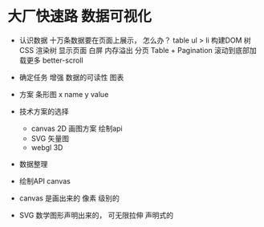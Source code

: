 # 大厂快速路 数据可视化

- 认识数据
    十万条数据要在页面上展示， 怎么办？
    table ul > li
    构建DOM 树 CSS 渲染树 显示页面 白屏 内存溢出
    分页 Table + Pagination
    滚动到底部加载更多 better-scroll 

- 确定任务
    增强 数据的可读性 图表

- 方案 条形图
    x name
    y value

- 技术方案的选择
    - canvas 2D 画图方案    绘制api
    - SVG 矢量图
    - webgl 3D

- 数据整理
- 绘制API canvas
- canvas 是画出来的 像素 级别的
- SVG 数学图形声明出来的， 可无限拉伸
    声明式的